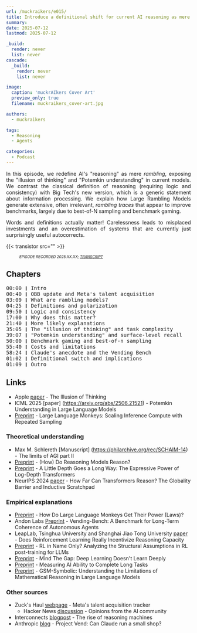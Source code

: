 ```yaml
---
url: /muckraikers/e015/
title: Introduce a definitional shift for current AI reasoning as mere rambling, explaining recent studies on what models are more likely doing.
summary: 
date: 2025-07-12
lastmod: 2025-07-12

_build:
  render: never
  list: never
cascade:
  _build:
    render: never
    list: never

image:
  caption: 'muckrAIkers Cover Art'
  preview_only: true
  filename: muckraikers_cover-art.jpg

authors:
  - muckraikers

tags:
  - Reasoning
  - Agents

categories: 
  - Podcast
---
```


<div style="text-align: justify">

In this episode, we redefine AI's "reasoning" as mere *rambling*, exposing the "illusion of thinking" and "Potemkin understanding" in current models. We contrast the classical definition of reasoning (requiring logic and consistency) with Big Tech's new version, which is a generic statement about information processing. We explain how Large Rambling Models generate extensive, often irrelevant, *rambling traces* that appear to improve benchmarks, largely due to best-of-N sampling and benchmark gaming.

Words and definitions actually matter! Carelessness leads to misplaced investments and an overestimation of systems that are currently just surprisingly useful autocorrects.


{{< transistor src="" >}}
<div style="font-size: x-small;font-style: italic;padding-left: 2.25rem;">EPISODE RECORDED 2025.XX.XX; <a href="" target="_blank" rel="noreferrer noopener">TRANSCRIPT</a></a></div>
</div>


## Chapters
<div style="text-align: left; font-family:monospace;">
00:00 ❙ Intro<br>
00:40 ❙ OBB update and Meta's talent acquisition<br>
03:09 ❙ What are rambling models?<br> 
04:25 ❙ Definitions and polarization<br>
09:50 ❙ Logic and consistency<br>
17:00 ❙ Why does this matter?<br>
21:40 ❙ More likely explanations<br>
35:05 ❙ The "illusion of thinking" and task complexity<br>
39:07 ❙ "Potemkin understanding" and surface-level recall<br>
50:00 ❙ Benchmark gaming and best-of-n sampling<br>
55:40 ❙ Costs and limitations<br>
58:24 ❙ Claude's anecdote and the Vending Bench<br>
01:02 ❙ Definitional switch and implications<br>
01:09 ❙ Outro<br>
</div>

## Links
- Apple [paper](http://arxiv.org/abs/2506.06941) - The Illusion of Thinking
- ICML 2025 [paper] (https://arxiv.org/abs/2506.21521) - Potemkin Understanding in Large Language Models
- [Preprint](https://arxiv.org/abs/2407.21787) - Large Language Monkeys: Scaling Inference Compute with Repeated Sampling


### Theoretical understanding
- Max M. Schlereth [Manuscript] (https://philarchive.org/rec/SCHAIM-14) - The limits of AGI part II
- [Preprint](https://arxiv.org/html/2504.09762v1) - (How) Do Reasoning Models Reason?
- [Preprint](http://arxiv.org/abs/2503.03961) - A Little Depth Goes a Long Way: The Expressive Power of Log-Depth Transformers
- NeurIPS 2024 [paper](https://proceedings.neurips.cc/paper_files/paper/2024/hash/3107e4bdb658c79053d7ef59cbc804dd-Abstract-Conference.html) - How Far Can Transformers Reason? The Globality Barrier and Inductive Scratchpad


### Empirical explanations
- [Preprint](https://arxiv.org/abs/2502.17578) - How Do Large Language Monkeys Get Their Power (Laws)?
- Andon Labs [Preprint](http://arxiv.org/abs/2502.15840) - Vending-Bench: A Benchmark for Long-Term Coherence of Autonomous Agents
- LeapLab, Tsinghua University and Shanghai Jiao Tong University [paper](http://arxiv.org/abs/2504.13837) - Does Reinforcement Learning Really Incentivize Reasoning Capacity
- [Preprint](https://arxiv.org/abs/2505.13697) - RL in Name Only? Analyzing the Structural Assumptions in RL post-training for LLMs
- [Preprint](https://arxiv.org/abs/2505.18623) - Mind The Gap: Deep Learning Doesn't Learn Deeply
- [Preprint](https://arxiv.org/abs/2503.14499) - Measuring AI Ability to Complete Long Tasks
- [Preprint](https://arxiv.org/abs/2410.05229) - GSM-Symbolic: Understanding the Limitations of Mathematical Reasoning in Large Language Models


### Other sources
- Zuck's Haul [webpage](https://zuckshaul.com/) - Meta's talent acquisition tracker
    - Hacker News [discussion](https://news.ycombinator.com/item?id=44477512) - Opinions from the AI community 
- Interconnects [blogpost](https://www.interconnects.ai/p/the-rise-of-reasoning-machines) - The rise of reasoning machines
- Anthropic [blog](https://www.anthropic.com/research/project-vend-1) - Project Vend: Can Claude run a small shop?